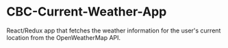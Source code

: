 # CBC-Current-Weather-App
React/Redux app that fetches the weather information for the user's current location from the OpenWeatherMap API.
